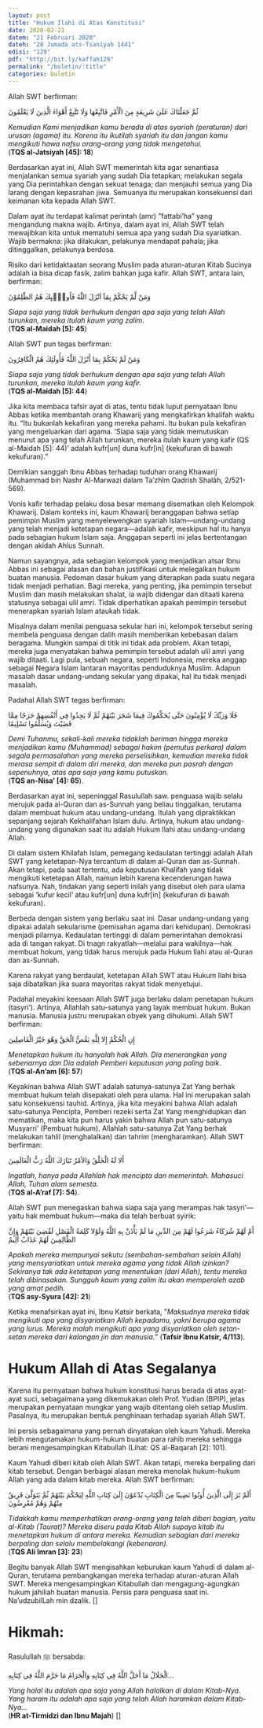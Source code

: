 ```yaml
---
layout: post
title: "Hukum Ilahi di Atas Konstitusi"
date: 2020-02-21
datem: "21 Februari 2020"
dateh: "28 Jumada ats-Tsaniyah 1441"
edisi: "129"
pdf: "http://bit.ly/kaffah129"
permalink: "/buletin/:title"
categories: buletin
---
```


Allah SWT berfirman:

<p class="text-right-arabic">
ثُمَّ جَعَلْنَاكَ عَلَىٰ شَرِيعَةٍ مِنَ الْأَمْرِ فَاتَّبِعْهَا وَلَا تَتَّبِعْ أَهْوَاءَ الَّذِينَ لَا يَعْلَمُونَ
</p>

<p class="text-right-arti">
<i>Kemudian Kami menjadikan kamu berada di atas syariah (peraturan) dari urusan (agama) itu. Karena itu ikutilah syariah itu dan jangan kamu mengikuti hawa nafsu orang-orang yang tidak mengetahui.</i><br>
(<b>TQS al-Jatsiyah [45]: 18</b>)
</p>

Berdasarkan ayat ini, Allah SWT memerintah kita agar senantiasa menjalankan semua syariah yang sudah Dia tetapkan; melakukan segala yang Dia perintahkan dengan sekuat tenaga; dan menjauhi semua yang Dia larang dengan kepasrahan jiwa. Semuanya itu merupakan konsekuensi dari keimanan kita kepada Allah SWT.

Dalam ayat itu terdapat kalimat perintah (amr) ”fattabi’ha” yang mengandung makna wajib. Artinya, dalam ayat ini, Allah SWT telah mewajibkan kita untuk mematuhi semua apa yang sudah Dia syariatkan. Wajib bermakna: jika dilakukan, pelakunya mendapat pahala; jika ditinggalkan, pelakunya berdosa.

Risiko dari ketidaktaatan seorang Muslim pada aturan-aturan Kitab Sucinya adalah ia bisa dicap fasik, zalim bahkan juga kafir. Allah SWT, antara lain, berfirman:

<p class="text-right-arabic">
وَمَنْ لَّمْ يَحْكُمْ بِمَآ اَنْزَلَ اللّٰهُ فَاُولٰۤىِٕكَ هُمُ الظّٰلِمُوْنَ
</p>

<p class="text-right-arti">
<i>Siapa saja yang tidak berhukum dengan apa saja yang telah Allah turunkan, mereka itulah kaum yang zalim.</i><br>
(<b>TQS al-Maidah [5]: 45</b>)
</p>

Allah SWT pun tegas berfirman:

<p class="text-right-arabic">
وَمَنْ لَمْ يَحْكُمْ بِمَا أَنْزَلَ اللَّهُ فَأُولَئِكَ هُمُ الْكَافِرُونَ
</p>

<p class="text-right-arti">
<i>Siapa saja yang tidak berhukum dengan apa saja yang telah Allah turunkan, mereka itulah kaum yang kafir.</i><br>
(<b>TQS al-Maidah [5]: 44</b>)
</p>

Jika kita membaca tafsir ayat di atas, tentu tidak luput pernyataan Ibnu Abbas ketika membantah orang Khawarij yang mengkafirkan khalifah waktu itu. “Itu bukanlah kekafiran yang mereka pahami. Itu bukan pula kekafiran yang mengeluarkan dari agama. ‘Siapa saja yang tidak memutuskan menurut apa yang telah Allah turunkan, mereka itulah kaum yang kafir (QS al-Maidah [5]: 44)’ adalah kufr[un] duna kufr[in] (kekufuran di bawah kekufuran).”

Demikian sanggah Ibnu Abbas terhadap tuduhan orang Khawarij (Muhammad bin Nashr Al-Marwazi dalam Ta’zhîm Qadrish Shalâh, 2/521-569).

Vonis kafir terhadap pelaku dosa besar memang disematkan oleh Kelompok Khawarij. Dalam konteks ini, kaum Khawarij beranggapan bahwa setiap pemimpin Muslim yang menyelewengkan syariah Islam—undang-undang yang telah menjadi ketetapan negara—adalah kafir, meskipun hal itu hanya pada sebagian hukum Islam saja. Anggapan seperti ini jelas bertentangan dengan akidah Ahlus Sunnah.

Namun sayangnya, ada sebagian kelompok yang menjadikan atsar Ibnu Abbas ini sebagai alasan dan bahan justifikasi untuk melegalkan hukum buatan manusia. Pedoman dasar hukum yang diterapkan pada suatu negara tidak menjadi perhatian. Bagi mereka, yang penting, jika pemimpin tersebut Muslim dan masih melakukan shalat, ia wajib didengar dan ditaati karena statusnya sebagai ulil amri. Tidak diperhatikan apakah pemimpin tersebut menerapkan syariah Islam ataukah tidak.

Misalnya dalam menilai penguasa sekular hari ini, kelompok tersebut sering membela penguasa dengan dalih masih memberikan kebebasan dalam beragama. Mungkin sampai di titik ini tidak ada problem. Akan tetapi, mereka juga menyatakan bahwa pemimpin tersebut adalah ulil amri yang wajib ditaati. Lagi pula, sebuah negara, seperti Indonesia, mereka anggap sebagai Negara Islam lantaran mayoritas penduduknya Muslim. Adapun masalah dasar undang-undang sekular yang dipakai, hal itu tidak menjadi masalah.

Padahal Allah SWT tegas berfirman:

<p class="text-right-arabic">
فَلَا وَرَبِّكَ لَا يُؤْمِنُونَ حَتَّى يُحَكِّمُوكَ فِيمَا شَجَرَ بَيْنَهُمْ ثُمَّ لَا يَجِدُوا فِي أَنْفُسِهِمْ حَرَجًا مِمَّا قَضَيْتَ وَيُسَلِّمُوا تَسْلِيمًا
</p>

<p class="text-right-arti">
<i>Demi Tuhanmu, sekali-kali mereka tidaklah beriman hingga mereka menjadikan kamu (Muhammad) sebagai hakim (pemutus perkara) dalam segala permasalahan yang mereka perselisihkan, kemudian mereka tidak merasa sempit di dalam diri mereka, dan mereka pun pasrah dengan sepenuhnya, atas apa saja yang kamu putuskan.</i><br>
(<b>TQS an-Nisa’ [4]: 65</b>).
</p>

Berdasarkan ayat ini, sepeninggal Rasulullah saw. penguasa wajib selalu merujuk pada al-Quran dan as-Sunnah yang beliau tinggalkan, terutama dalam membuat hukum atau undang-undang. Itulah yang dipraktikkan sepanjang sejarah Kekhalifahan Islam dulu. Artinya, hukum atau undang-undang yang digunakan saat itu adalah Hukum Ilahi atau undang-undang Allah.

Di dalam sistem Khilafah Islam, pemegang kedaulatan tertinggi adalah Allah SWT yang ketetapan-Nya tercantum di dalam al-Quran dan as-Sunnah. Akan tetapi, pada saat tertentu, ada keputusan Khalifah yang tidak mengikuti ketetapan Allah, namun lebih karena kecenderungan hawa nafsunya. Nah, tindakan yang seperti inilah yang disebut oleh para ulama sebagai ‘kufur kecil’ atau kufr[un] duna kufr[in] (kekufuran di bawah kekufuran).

Berbeda dengan sistem yang berlaku saat ini. Dasar undang-undang yang dipakai adalah sekularisme (pemisahan agama dari kehidupan). Demokrasi menjadi pilarnya. Kedaulatan tertinggi di dalam pemerintahan demokrasi ada di tangan rakyat. Di tnagn rakyatlah—melalui para wakilnya—hak membuat hokum, yang tidak harus merujuk pada Hukum Ilahi atau al-Quran dan as-Sunnah.

Karena rakyat yang berdaulat, ketetapan Allah SWT atau Hukum Ilahi bisa saja dibatalkan jika suara mayoritas rakyat tidak menyetujui.

Padahal meyakini keesaan Allah SWT juga berlaku dalam penetapan hukum (tasyri’). Artinya, Allahlah satu-satunya yang layak membuat hukum. Bukan manusia. Manusia justru merupakan obyek yang dihukumi. Allah SWT berfirman:

<p class="text-right-arabic">
إِنِ الْحُكْمُ إِلا لِلَّهِ يَقُصُّ الْحَقَّ وَهُوَ خَيْرُ الْفَاصِلِينَ
</p>

<p class="text-right-arti">
<i>Menetapkan hukum itu hanyalah hak Allah. Dia menerangkan yang sebenarnya dan Dia adalah Pemberi keputusan yang paling baik.</i><br>
(<b>TQS al-An’am [6]: 57</b>)
</p>

Keyakinan bahwa Allah SWT adalah satunya-satunya Zat Yang berhak membuat hukum telah disepakati oleh para ulama. Hal ini merupakan salah satu konsekuensi tauhid. Artinya, jika kita meyakini bahwa Allah adalah satu-satunya Pencipta, Pemberi rezeki serta Zat Yang menghidupkan dan mematikan, maka kita pun harus yakin bahwa Allah pun satu-satunya Musyarri’ (Pembuat hukum). Allahlah satu-satunya Zat Yang berhak melakukan tahlil (menghalalkan) dan tahrim (mengharamkan). Allah SWT berfirman:

<p class="text-right-arabic">
أَلا لَهُ الْخَلْقُ وَالأمْرُ تَبَارَكَ اللَّهُ رَبُّ الْعَالَمِينَ
</p>

<p class="text-right-arti">
<i>Ingatlah, hanya pada Allahlah hak mencipta dan memerintah. Mahasuci Allah, Tuhan alam semesta.</i><br>
(<b>TQS al-A’raf [7]: 54</b>).
</p>

Allah SWT pun menegaskan bahwa siapa saja yang merampas hak tasyri’—yaitu hak membuat hukum—maka dia telah berbuat syirik:

<p class="text-right-arabic">
أَمْ لَهُمْ شُرَكَاءُ شَرَعُوا لَهُمْ مِنَ الدِّينِ مَا لَمْ يَأْذَنْ بِهِ اللَّهُ وَلَوْلا كَلِمَةُ الْفَصْلِ لَقُضِيَ بَيْنَهُمْ وَإِنَّ الظَّالِمِينَ لَهُمْ عَذَابٌ أَلِيمٌ
</p>

<p class="text-right-arti">
<i>Apakah mereka mempunyai sekutu (sembahan-sembahan selain Allah) yang mensyariatkan untuk mereka agama yang tidak Allah izinkan? Sekiranya tak ada ketetapan yang menentukan (dari Allah), tentu mereka telah dibinasakan. Sungguh kaum yang zalim itu akan memperoleh azab yang amat pedih.</i><br>
(<b>TQS asy-Syura [42]: 21</b>)
</p>

Ketika menafsirkan ayat ini, Ibnu Katsir berkata, ”<i>Maksudnya mereka tidak mengikuti apa yang disyariatkan Allah kepadamu, yakni berupa agama yang lurus. Mereka malah mengikuti apa yang disyariatkan oleh setan-setan mereka dari kalangan jin dan manusia.</i>” (<b>Tafsir Ibnu Katsir, 4/113</b>).

# Hukum Allah di Atas Segalanya

Karena itu pernyataan bahwa hukum konstitusi harus berada di atas ayat-ayat suci, sebagaimana yang dikemukakan oleh Prof. Yudian (BPIP), jelas merupakan pernyataan mungkar yang wajib ditentang oleh setiap Muslim. Pasalnya, itu merupakan bentuk penghinaan terhadap syariah Allah SWT.

Ini persis sebagaimana yang pernah dinyatakan oleh kaum Yahudi. Mereka lebih mengutamakan hukum-hukum buatan para rahib mereka sehingga berani mengesampingkan Kitabullah (Lihat: QS al-Baqarah [2]: 101).

Kaum Yahudi diberi kitab oleh Allah SWT. Akan tetapi, mereka berpaling dari kitab tersebut. Dengan berbagai alasan mereka menolak hukum-hukum Allah yang ada dalam kitab mereka. Allah SWT berfirman:

<p class="text-right-arabic">
أَلَمْ تَرَ إِلَى الَّذِينَ أُوتُوا نَصِيبًا مِنَ الْكِتَابِ يُدْعَوْنَ إِلَىٰ كِتَابِ اللَّهِ لِيَحْكُمَ بَيْنَهُمْ ثُمَّ يَتَوَلَّىٰ فَرِيقٌ مِنْهُمْ وَهُمْ مُعْرِضُونَ
</p>

<p class="text-right-arti">
<i>Tidakkah kamu memperhatikan orang-orang yang telah diberi bagian, yaitu al-Kitab (Taurat)? Mereka diseru pada Kitab Allah supaya kitab itu menetapkan hukum di antara mereka. Kemudian sebagian dari mereka berpaling dan selalu membelakangi (kebenaran).</i><br>
(<b>TQS Ali Imran [3]: 23</b>)
</p>

Begitu banyak Allah SWT mengisahkan keburukan kaum Yahudi di dalam al-Quran, terutama pembangkangan mereka terhadap aturan-aturan Allah SWT. Mereka mengesampingkan Kitabullah dan mengagung-agungkan hukum jahiliah buatan manusia. Persis para penguasa saat ini. Na’udzubilLah min dzalik. []


<!-- HIKMAH -->
<div class="card mt-5">
  <div class="card-header">
  <h1>Hikmah:</h1>
  </div>

  <div class="card-body">
  <p class="text-center">
  Rasulullah ﷺ  bersabda:
  </p>

  <p class="text-center-arabic">
  الْحَلَالُ مَا أَحَلَّ اللَّهُ فِي كِتَابِهِ وَالْحَرَامُ مَا حَرَّمَ اللَّهُ فِي كِتَابِهِ…
  </p>

  <p class="text-center">
  <i>Yang halal itu adalah apa saja yang Allah halalkan di dalam Kitab-Nya. Yang haram itu adalah apa saja yang telah Allah haramkan dalam Kitab-Nya…</i><br>
  (<b>HR at-Tirmidzi dan Ibnu Majah</b>) []
  </p>
  </div>
</div>
<!-- END HIKMAH -->

